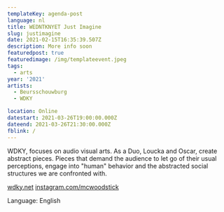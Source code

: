 ```yaml
---
templateKey: agenda-post
language: nl
title: WEDNTKNYET Just Imagine
slug: justimagine
date: 2021-02-15T16:35:39.507Z
description: More info soon
featuredpost: true
featuredimage: /img/templateevent.jpeg
tags:
  - arts
year: '2021'
artists:
  - Beursschouwburg
  - WDKY

location: Online
datestart: 2021-03-26T19:00:00.000Z
dateend: 2021-03-26T21:30:00.000Z
fblink: /
---
```





WDKY, focuses on audio visual arts. As a Duo, Loucka and Oscar, create abstract pieces. Pieces that demand the audience to let go of their usual perceptions, engage into  "human" behavior and the abstracted social structures we are confronted with.

[wdky.net](wdky.net)
[instagram.com/mcwoodstick](instagram.com/mcwoodstick)

Language: English

